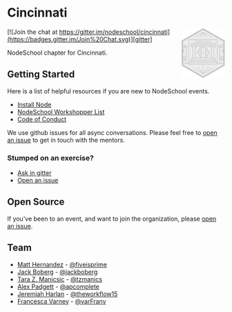 # Cincinnati

<img align="right"
  width=100 height=115
  src="https://raw.githubusercontent.com/nodeschool/nodeschool.github.io/44664f936dde11304531fd4ada50a5b282a5d1de/images/nodeschool-blank.png"
  />
[![Join the chat at https://gitter.im/nodeschool/cincinnati](https://badges.gitter.im/Join%20Chat.svg)][gitter]

NodeSchool chapter for Cincinnati.


## Getting Started

Here is a list of helpful resources if you are new to NodeSchool events.

- [Install Node](https://nodejs.org/download/)
- [NodeSchool Workshopper List](http://nodeschool.io/#workshopper-list)
- [Code of Conduct](https://github.com/nodeschool/cincinnati/blob/master/code_of_conduct.md)

We use github issues for all async conversations. Please feel free to [open an
issue][new-issue] to get in touch with the mentors.

### Stumped on an exercise?

- [Ask in gitter][gitter]
- [Open an issue][new-issue]


## Open Source

If you've been to an event, and want to join the organization, please [open an
issue][new-issue].


## Team

 - [Matt Hernandez](https://github.com/fiveisprime) - [@fiveisprime](https://twitter.com/fiveisprime/)
 - [Jack Boberg](https://github.com/jackboberg) - [@jackboberg](https://twitter.com/jackboberg/)
 - [Tara Z. Manicsic](https://github.com/tzmanics) - [@tzmanics](https://twitter.com/tzmanics/)
 - [Alex Padgett](https://github.com/apcomplete) - [@apcomplete](https://twitter.com/apcomplete/)
 - [Jeremiah Harlan](https://github.com/harlanj) - [@theworkflow15](https://twitter.com/theworkflow15/)
 - [Francesca Varney](https://github.com/franvarney) - [@varFranv](https://twitter.com/varFranv/)


[gitter]: https://gitter.im/nodeschool/cincinnati
[new-issue]: https://github.com/nodeschool/cincinnati/issues/new
